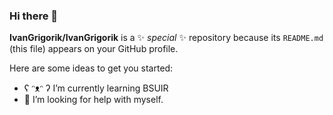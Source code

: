 ### Hi there 👋


**IvanGrigorik/IvanGrigorik** is a ✨ _special_ ✨ repository because its `README.md` (this file) appears on your GitHub profile.

Here are some ideas to get you started:

- ʕ ᵔᴥᵔ ʔ I’m currently learning BSUIR
- 🤔 I’m looking for help with myself. 

